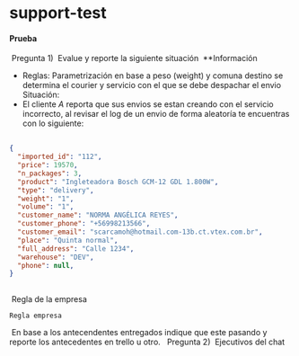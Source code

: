 # support-test

#### Prueba
​
Pregunta 1)
​
Evalue y reporte la siguiente situación
​
**Información
​
- Reglas: Parametrización en base a peso (weight) y comuna destino se determina el courier y servicio con el que se debe despachar el envio
​
​
Situación:
​
- El cliente *A* reporta que sus envios se estan creando con el servicio incorrecto, al revisar el log de un envio de forma aleatoría te encuentras con lo siguiente:
​
```json
​
{
  "imported_id": "112",
  "price": 19570,
  "n_packages": 3,
  "product": "Ingleteadora Bosch GCM-12 GDL 1.800W",
  "type": "delivery",
  "weight": "1",
  "volume": "1",
  "customer_name": "NORMA ANGÉLICA REYES",
  "customer_phone": "+56998213566",
  "customer_email": "scarcamoh@hotmail.com-13b.ct.vtex.com.br",
  "place": "Quinta normal",
  "full_address": "Calle 1234",
  "warehouse": "DEV",
  "phone": null,
}
​
```
​
Regla de la empresa
 
```
Regla empresa
```
​
En base a los antecendentes entregados indique que este pasando y reporte los antecedentes en trello u otro.
​
​
Pregunta 2)
​
Ejecutivos del chat
